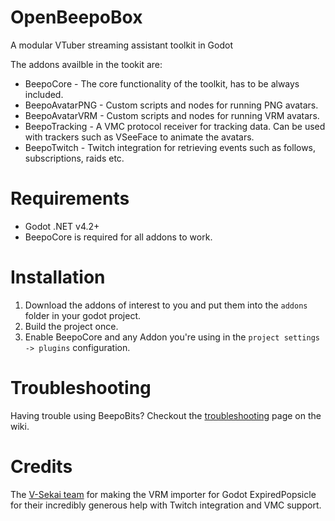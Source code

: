 # OpenBeepoBox
A modular VTuber streaming assistant toolkit in Godot

The addons availble in the tookit are:
- BeepoCore - The core functionality of the toolkit, has to be always included.
- BeepoAvatarPNG - Custom scripts and nodes for running PNG avatars.
- BeepoAvatarVRM - Custom scripts and nodes for running VRM avatars.
- BeepoTracking - A VMC protocol receiver for tracking data. Can be used with trackers such as VSeeFace to animate the avatars.
- BeepoTwitch - Twitch integration for retrieving events such as follows, subscriptions, raids etc.

# Requirements
 - Godot .NET v4.2+
 - BeepoCore is required for all addons to work.

# Installation
1. Download the addons of interest to you and put them into the `addons` folder in your godot project. 
2. Build the project once.
3. Enable BeepoCore and any Addon you're using in the `project settings -> plugins` configuration.

# Troubleshooting
Having trouble using BeepoBits? Checkout the [troubleshooting](https://github.com/FixItFreb/BeepoBits/wiki/Troubleshooting) page on the wiki.

# Credits
The [V-Sekai team](https://v-sekai.org/about) for making the VRM importer for Godot
ExpiredPopsicle for their incredibly generous help with Twitch integration and VMC support.